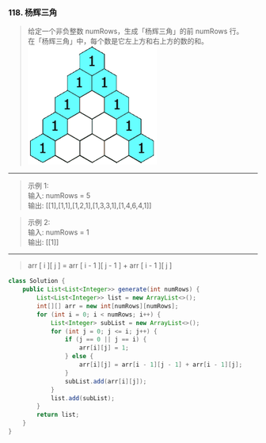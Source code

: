### 118. 杨辉三角
             
>给定一个非负整数 numRows，生成「杨辉三角」的前 numRows 行。  
在「杨辉三角」中，每个数是它左上方和右上方的数的和。  
![杨辉三角](1626927345-DZmfxB-PascalTriangleAnimated2.gif)
***
>示例 1:  
输入: numRows = 5  
输出: [[1],[1,1],[1,2,1],[1,3,3,1],[1,4,6,4,1]]  

>示例 2:  
输入: numRows = 1  
输出: [[1]]  

***
>arr [ i ][ j ] = arr [ i - 1 ][ j - 1 ] + arr [ i - 1 ][ j ]

```java
class Solution {
    public List<List<Integer>> generate(int numRows) {
        List<List<Integer>> list = new ArrayList<>();
        int[][] arr = new int[numRows][numRows];
        for (int i = 0; i < numRows; i++) {
            List<Integer> subList = new ArrayList<>();
            for (int j = 0; j <= i; j++) {
                if (j == 0 || j == i) {
                    arr[i][j] = 1;
                } else {
                    arr[i][j] = arr[i - 1][j - 1] + arr[i - 1][j];
                }
                subList.add(arr[i][j]);
            }
            list.add(subList);
        }
        return list;
    }
}
```

